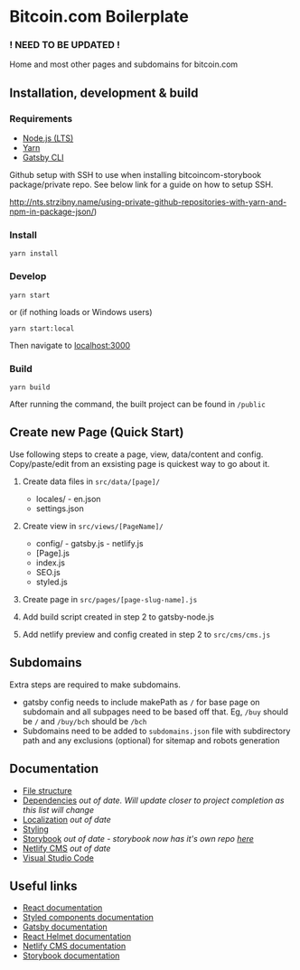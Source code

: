 # Bitcoin.com Boilerplate

### ! NEED TO BE UPDATED !

Home and most other pages and subdomains for bitcoin.com

## Installation, development & build

### Requirements

- [Node.js (LTS)](https://nodejs.org/en/download/)
- [Yarn](https://yarnpkg.com/lang/en/docs/install)
- [Gatsby CLI](https://www.gatsbyjs.org/tutorial/part-zero/#-install-the-gatsby-cli-tool)

Github setup with SSH to use when installing bitcoincom-storybook package/private repo. See below link for a guide on how to setup SSH.

http://nts.strzibny.name/using-private-github-repositories-with-yarn-and-npm-in-package-json/)

### Install

```
yarn install
```

### Develop

```
yarn start
```

or (if nothing loads or Windows users)

```
yarn start:local
```

Then navigate to [localhost:3000](http://localhost:3000)

### Build

```
yarn build
```

After running the command, the built project can be found in `/public`

## Create new Page (Quick Start)

Use following steps to create a page, view, data/content and config. Copy/paste/edit from an exsisting page is quickest way to go about it.

1. Create data files in `src/data/[page]/`

   - locales/ - en.json
   - settings.json

2. Create view in `src/views/[PageName]/`

   - config/ - gatsby.js - netlify.js
   - [Page].js
   - index.js
   - SEO.js
   - styled.js

3. Create page in `src/pages/[page-slug-name].js`

4. Add build script created in step 2 to gatsby-node.js

5. Add netlify preview and config created in step 2 to `src/cms/cms.js`

## Subdomains

Extra steps are required to make subdomains.

* gatsby config needs to include makePath as `/` for base page on subdomain and all subpages need to be based off that. Eg, `/buy` should be `/` and `/buy/bch` should be `/bch`
* Subdomains need to be added to `subdomains.json` file with subdirectory path and any exclusions (optional) for sitemap and robots generation

## Documentation

- [File structure](/docs/file-structure.md)
- [Dependencies](/docs/dependencies.md) _out of date. Will update closer to project completion as this list will change_
- [Localization](/docs/localization.md) _out of date_
- [Styling](/docs/styling.md)
- [Storybook](/docs/storybook.md) _out of date - storybook now has it's own repo [here](https://github.com/bitcoin-portal/bitcoincom-storybook)_
- [Netlify CMS](/docs/netlify.md) _out of date_
- [Visual Studio Code](/docs/vscode.md)

## Useful links

- [React documentation](https://reactjs.org/docs/)
- [Styled components documentation](https://www.styled-components.com/docs)
- [Gatsby documentation](https://www.gatsbyjs.org/docs/)
- [React Helmet documentation](https://github.com/nfl/react-helmet)
- [Netlify CMS documentation](https://www.netlifycms.org/docs/add-to-your-site/)
- [Storybook documentation](https://storybook.js.org/basics/guide-react/)
